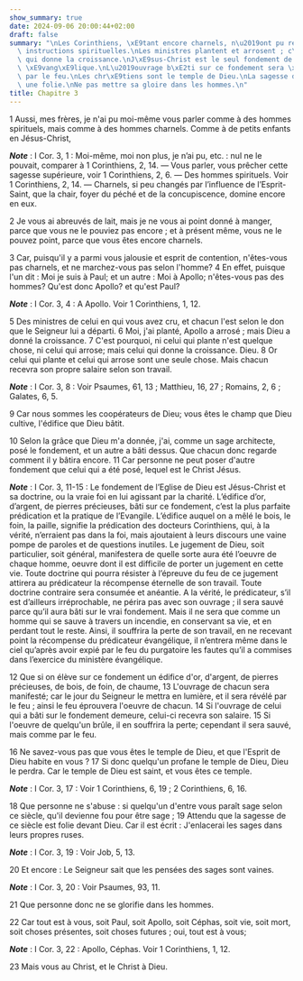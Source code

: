 ```yaml
---
show_summary: true
date: 2024-09-06 20:00:44+02:00
draft: false
summary: "\nLes Corinthiens, \xE9tant encore charnels, n\u2019ont pu recevoir des\
  \ instructions spirituelles.\nLes ministres plantent et arrosent ; c\u2019est Dieu\
  \ qui donne la croissance.\nJ\xE9sus-Christ est le seul fondement de la pr\xE9dication\
  \ \xE9vang\xE9lique.\nL\u2019ouvrage b\xE2ti sur ce fondement sera \xE9prouv\xE9\
  \ par le feu.\nLes chr\xE9tiens sont le temple de Dieu.\nLa sagesse du monde est\
  \ une folie.\nNe pas mettre sa gloire dans les hommes.\n"
title: Chapitre 3
---
```





1 Aussi, mes frères, je n'ai pu moi-même vous parler comme à des hommes spirituels, mais comme à des hommes charnels. Comme à de petits enfants en Jésus-Christ,

***Note*** :  I Cor. 3, 1 : Moi-même, moi non plus, je n’ai pu, etc. : nul ne le pouvait, comparer à 1 Corinthiens, 2, 14. ― Vous parler, vous prêcher cette sagesse supérieure, voir 1 Corinthiens, 2, 6. ― Des hommes spirituels. Voir 1 Corinthiens, 2, 14. ― Charnels, si peu changés par l’influence de l’Esprit-Saint, que la chair, foyer du péché et de la concupiscence, domine encore en eux.

2 Je vous ai abreuvés de lait, mais je ne vous ai point donné à manger, parce que vous ne le pouviez pas encore ; et à présent même, vous ne le pouvez point, parce que vous êtes encore charnels.


3 Car, puisqu'il y a parmi vous jalousie et esprit de contention, n'êtes-vous pas charnels, et ne marchez-vous pas selon l'homme? 4 En effet, puisque l'un dit : Moi je suis à Paul; et un autre : Moi à Apollo; n'êtes-vous pas des hommes? Qu'est donc Apollo? et qu'est Paul?

***Note*** :  I Cor. 3, 4 : A Apollo. Voir 1 Corinthiens, 1, 12.

5 Des ministres de celui en qui vous avez cru, et chacun l'est selon le don que le Seigneur lui a départi. 6 Moi, j'ai planté, Apollo a arrosé ; mais Dieu a donné la croissance. 7 C'est pourquoi, ni celui qui plante n'est quelque chose, ni celui qui arrose; mais celui qui donne la croissance. Dieu. 8 Or celui qui plante et celui qui arrose sont une seule chose. Mais chacun recevra son propre salaire selon son travail.

***Note*** :  I Cor. 3, 8 : Voir Psaumes, 61, 13 ; Matthieu, 16, 27 ; Romains, 2, 6 ; Galates, 6, 5.

9 Car nous sommes les coopérateurs de Dieu; vous êtes le champ que Dieu cultive, l'édifice que Dieu bâtit.


10 Selon la grâce que Dieu m'a donnée, j'ai, comme un sage architecte, posé le fondement, et un autre a bâti dessus. Que chacun donc regarde comment il y bâtira encore. 11 Car personne ne peut poser d'autre fondement que celui qui a été posé, lequel est le Christ Jésus.

***Note*** :  I Cor. 3, 11-15 : Le fondement de l’Eglise de Dieu est Jésus-Christ et sa doctrine, ou la vraie foi en lui agissant par la charité. L’édifice d’or, d’argent, de pierres précieuses, bâti sur ce fondement, c’est la plus parfaite prédication et la pratique de l’Evangile. L’édifice auquel on a mêlé le bois, le foin, la paille, signifie la prédication des docteurs Corinthiens, qui, à la vérité, n’erraient pas dans la foi, mais ajoutaient à leurs discours une vaine pompe de paroles et de questions inutiles. Le jugement de Dieu, soit particulier, soit général, manifestera de quelle sorte aura été l’oeuvre de chaque homme, oeuvre dont il est difficile de porter un jugement en cette vie. Toute doctrine qui pourra résister à l’épreuve du feu de ce jugement attirera au prédicateur la récompense éternelle de son travail. Toute doctrine contraire sera consumée et anéantie. A la vérité, le prédicateur, s’il est d’ailleurs irréprochable, ne périra pas avec son ouvrage ; il sera sauvé parce qu’il aura bâti sur le vrai
fondement. Mais il ne sera que comme un homme qui se sauve à travers un incendie, en conservant sa vie, et en perdant tout le reste. Ainsi, il souffrira la perte de son travail, en ne recevant point la récompense du prédicateur évangélique, il n’entrera même dans le ciel qu’après avoir expié par le feu du purgatoire les fautes qu’il a commises dans l’exercice du ministère évangélique.

12 Que si on élève sur ce fondement un édifice d'or, d'argent, de pierres précieuses, de bois, de foin, de chaume, 13 L'ouvrage de chacun sera manifesté; car le jour du Seigneur le mettra en lumière, et il sera révélé par le feu ; ainsi le feu éprouvera l'oeuvre de chacun. 14 Si l'ouvrage de celui qui a bâti sur le fondement demeure, celui-ci recevra son salaire. 15 Si l'oeuvre de quelqu'un brûle, il en souffrira la perte; cependant il sera sauvé, mais comme par le feu.


16 Ne savez-vous pas que vous êtes le temple de Dieu, et que l'Esprit de Dieu habite en vous ? 17 Si donc quelqu'un profane le temple de Dieu, Dieu le perdra. Car le temple de Dieu est saint, et vous êtes ce temple.

***Note*** :  I Cor. 3, 17 : Voir 1 Corinthiens, 6, 19 ; 2 Corinthiens, 6, 16.


18 Que personne ne s'abuse : si quelqu'un d'entre vous paraît sage selon ce siècle, qu'il devienne fou pour être sage ; 19 Attendu que la sagesse de ce siècle est folie devant Dieu. Car il est écrit : J'enlacerai les sages dans leurs propres ruses.

***Note*** :  I Cor. 3, 19 : Voir Job, 5, 13.

20 Et encore : Le Seigneur sait que les pensées des sages sont vaines.

***Note*** :  I Cor. 3, 20 : Voir Psaumes, 93, 11.

21 Que personne donc ne se glorifie dans les hommes.


22 Car tout est à vous, soit Paul, soit Apollo, soit Céphas, soit vie, soit mort, soit choses présentes, soit choses futures ; oui, tout est à vous;

***Note*** :  I Cor. 3, 22 : Apollo, Céphas. Voir 1 Corinthiens, 1, 12.

23 Mais vous au Christ, et le Christ à Dieu.

